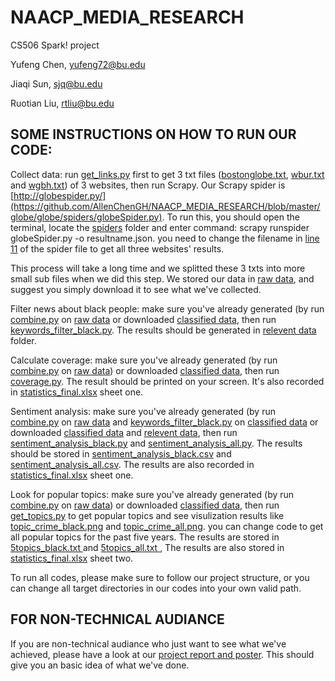 # NAACP_MEDIA_RESEARCH

CS506 Spark! project

Yufeng Chen, yufeng72@bu.edu

Jiaqi Sun, sjq@bu.edu

Ruotian Liu, rtliu@bu.edu

## SOME INSTRUCTIONS ON HOW TO RUN OUR CODE:

Collect data: run [get_links.py](https://github.com/AllenChenGH/NAACP_MEDIA_RESEARCH/blob/master/get_links.py) first to get 3 txt files ([bostonglobe.txt](https://github.com/AllenChenGH/NAACP_MEDIA_RESEARCH/blob/master/bostonglobe.txt), [wbur.txt](https://github.com/AllenChenGH/NAACP_MEDIA_RESEARCH/blob/master/wbur.txt) and [wgbh.txt](https://github.com/AllenChenGH/NAACP_MEDIA_RESEARCH/blob/master/wgbh.txt)) of 3 websites, then run Scrapy. Our Scrapy spider is [http://globespider.py/](https://github.com/AllenChenGH/NAACP_MEDIA_RESEARCH/blob/master/globe/globe/spiders/globeSpider.py). To run this, you should open the terminal, locate the [spiders](https://github.com/AllenChenGH/NAACP_MEDIA_RESEARCH/tree/master/globe/globe/spiders) folder and enter command: scrapy runspider globeSpider.py -o resultname.json. you need to change the filename in [line 11](https://github.com/AllenChenGH/NAACP_MEDIA_RESEARCH/blob/master/globe/globe/spiders/globeSpider.py) of the spider file to get all three websites' results.


This process will take a long time and we splitted these 3 txts into more small sub files when we did this step. We stored our data in [raw data](https://github.com/AllenChenGH/NAACP_MEDIA_RESEARCH/tree/master/raw%20data), and suggest you simply download it to see what we've collected.

Filter news about black people: make sure you've already generated (by run [combine.py](https://github.com/AllenChenGH/NAACP_MEDIA_RESEARCH/blob/master/combine.py) on [raw data](https://github.com/AllenChenGH/NAACP_MEDIA_RESEARCH/tree/master/raw%20data) or downloaded [classified data](https://github.com/AllenChenGH/NAACP_MEDIA_RESEARCH/tree/master/classified%20data), then run [keywords_filter_black.py](https://github.com/AllenChenGH/NAACP_MEDIA_RESEARCH/blob/master/keywords_filter_black.py). The results should be generated in [relevent data](https://github.com/AllenChenGH/NAACP_MEDIA_RESEARCH/tree/master/relevant%20data) folder.

Calculate coverage: make sure you've already generated (by run [combine.py](https://github.com/AllenChenGH/NAACP_MEDIA_RESEARCH/blob/master/combine.py) on [raw data](https://github.com/AllenChenGH/NAACP_MEDIA_RESEARCH/tree/master/raw%20data)) or downloaded [classified data](https://github.com/AllenChenGH/NAACP_MEDIA_RESEARCH/tree/master/classified%20data), then run [coverage.py](https://github.com/AllenChenGH/NAACP_MEDIA_RESEARCH/blob/master/coverage.py). The result should be printed on your screen. It's also recorded in [statistics_final.xlsx](https://github.com/AllenChenGH/NAACP_MEDIA_RESEARCH/blob/master/statistics_final.xlsx) sheet one.

Sentiment analysis: make sure you've already generated (by run [combine.py](https://github.com/AllenChenGH/NAACP_MEDIA_RESEARCH/blob/master/combine.py) on [raw data](https://github.com/AllenChenGH/NAACP_MEDIA_RESEARCH/tree/master/raw%20data) and [keywords_filter_black.py](https://github.com/AllenChenGH/NAACP_MEDIA_RESEARCH/blob/master/keywords_filter_black.py) on [classified data](https://github.com/AllenChenGH/NAACP_MEDIA_RESEARCH/tree/master/classified%20data) or downloaded [classified data](https://github.com/AllenChenGH/NAACP_MEDIA_RESEARCH/tree/master/classified%20data) and [relevent data](https://github.com/AllenChenGH/NAACP_MEDIA_RESEARCH/tree/master/relevant%20data), then run [sentiment_analysis_black.py](https://github.com/AllenChenGH/NAACP_MEDIA_RESEARCH/blob/master/sentiment_analysis_black.py) and [sentiment_analysis_all.py](https://github.com/AllenChenGH/NAACP_MEDIA_RESEARCH/blob/master/sentiment_analysis_all.py). The results should be stored in [sentiment_analysis_black.csv](https://github.com/AllenChenGH/NAACP_MEDIA_RESEARCH/blob/master/sentiment_analysis_black.csv) and [sentiment_analysis_all.csv](https://github.com/AllenChenGH/NAACP_MEDIA_RESEARCH/blob/master/sentiment_analysis_all.csv). The results are also recorded in [statistics_final.xlsx](https://github.com/AllenChenGH/NAACP_MEDIA_RESEARCH/blob/master/statistics_final.xlsx) sheet one.

Look for popular topics: make sure you've already generated (by run [combine.py](https://github.com/AllenChenGH/NAACP_MEDIA_RESEARCH/blob/master/combine.py) on [raw data](https://github.com/AllenChenGH/NAACP_MEDIA_RESEARCH/tree/master/raw%20data)) or downloaded [classified data](https://github.com/AllenChenGH/NAACP_MEDIA_RESEARCH/tree/master/classified%20data), then run [get_topics.py](https://github.com/AllenChenGH/NAACP_MEDIA_RESEARCH/blob/master/get_topics.py) to get popular topics and see visulization results like [topic_crime_black.png](https://github.com/AllenChenGH/NAACP_MEDIA_RESEARCH/blob/master/topic_crime_black.png) and [topic_crime_all.png](https://github.com/AllenChenGH/NAACP_MEDIA_RESEARCH/blob/master/topic_crime_all.png). you can change code to get all popular topics for the past five years. The results are stored in [5topics_black.txt
](https://github.com/AllenChenGH/NAACP_MEDIA_RESEARCH/blob/master/5topics_black.txt) and [5topics_all.txt
](https://github.com/AllenChenGH/NAACP_MEDIA_RESEARCH/blob/master/5topics_all.txt), The results are also stored in [statistics_final.xlsx](https://github.com/AllenChenGH/NAACP_MEDIA_RESEARCH/blob/master/statistics_final.xlsx) sheet two.

To run all codes, please make sure to follow our project structure, or you can change all target directories in our codes into your own valid path.

## FOR NON-TECHNICAL AUDIANCE

If you are non-technical audiance who just want to see what we've achieved, please have a look at our [project report and poster](https://github.com/AllenChenGH/NAACP_MEDIA_RESEARCH/tree/master/Report%26Poster). This should give you an basic idea of what we've done.
